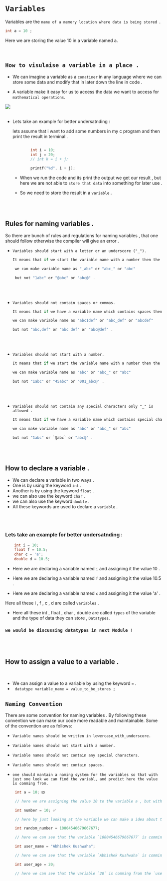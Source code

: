 # `Variables`


 Variables are the `name of a memory location where data is being stored `.


```c
int a = 10 ;
```

Here we are storing the value 10 in a variable named a.

<br>


## `How to visulaise a variable in a place .`

- We can imagine a variable as a `conatiner` in any language where we can store some data and modify that in later down the line in code . 

- A variable make it easy for us to access the data we want to access for `mathematical operations`.

<img src="https://s3.studytonight.com/tutorials/uploads/pictures/1632808033-.png">


<br>
<br>

- Lets take an example for better undersatnding :

    lets assume that i want to add some numbers in my c program and then print the result  in terminal .
    ```c

            int i = 10;
            int j = 20;
            // int k = i + j; 

            printf("%d", i + j);
    ```

    - When we run the code and its print the output we get our result , but here we are not able to `store that data` into something for later use .

    - So we need to store the result in a `variable` .

<br>
<br>

## Rules for naming variables .

So there are bunch of rules and regulations for naming variables , that one should follow otherwise the compiler will give an error .

- `Variables should start with a letter or an underscore ("_").`
  ```c
  It means that if we start the variable name with a number then the compiler will give an error.

   we can make variable name as "_abc" or "abc_" or "abc"  

   but not "1abc" or "@abc" or "abc@" .
  
  ```
  
<br>
<br>


- `Variables should not contain spaces or commas.`
  ```c
  It means that if we have a variable name which contains spaces then the compiler will give an error.

  we can make variable name as "abc1def" or "abc_def" or "abcdef"  

  but not "abc,def" or "abc def" or "abc@def" .
  
  ```

<br>
<br>

- `Variables should not start with a number.`
  ```c
  It means that if we start the variable name with a number then the compiler will give an error.

  we can make variable name as "abc" or "abc_" or "abc"  

  but not "1abc" or "45abc" or "001_abc@" .
  
  ```

<br>
<br>

- `Variables should not contain any special characters only "_" is allowed .`
  ```c
  It means that if we have a variable name which contains special characters then the compiler will give an error.

  we can make variable name as "abc" or "abc_" or "abc"  

  but not "1abc" or `@abc` or "abc@" .
  
  ```

<br>
<br>


## How to declare a variable .

- We can declare a variable in two ways .
- One is by using the keyword `int` .
- Another is by using the keyword `float` .
- we can also use the keyword `char` .
- we can also use the keyword `double` .
- All these keywords are used to declare a `variable` .

<br>
<br>

### Lets take an example for better undersatnding :
```c
    int i = 10;
    float f = 10.5;
    char c = 'a';
    double d = 10.5;

```

- Here we are declaring a variable named `i` and assigning it the value 10 .
- Here we are declaring a variable named `f` and assigning it the value 10.5 .

- Here we are declaring a variable named `c` and assigning it the value 'a' .



Here all these  i  ,  f  ,  c  ,  d  are called `variables` .
- Here all these int , float , char , double are called `types`  of the variable and the type of data they can store  , `Datatypes`.

### `we would be discussing datatypes in next Module !`

<br>
<br>

## How to assign a value to a variable .
<br>

- We can assign a value to a variable by using the keyword `=` .
- ` datatype variable_name = value_to_be_stores ;` 

## `Naming Convention`


There are some convention for naming variables .
By following these convention we can make our code more readable and maintainable. Some of the convention are as follows:

- `Variable names should be written in lowercase_with_underscore.`
-  `Variable names should not start with a number.`
- `Variable names should not contain any special characters.`
-  `Variable names should not contain spaces.`
- `one should mantain a naming system for the variables so that with just one look we can find the variabl, and predict here the value is comming from.`



     ```c
      int a = 10; ❎

      // here we are assigning the value 10 to the variable a , but with more code and more complexity we shall not be able to find the origin of a , and this can take a much time in debugging the code .

      int number = 10; ✅

      // here by just looking at the variable we can make a idea about the origin of the variable  number that its store some kind of number .

      int random_number = 10004546679667677;

      // here we can see that the variable `10004546679667677` is comming from the `random_number` variable.

      int user_name = "Abhishek Kushwaha";

      // here we can see that the variable `Abhishek Kushwaha` is comming from the `user_name` variable.

      int user_age = 20;

      // here we can see that the variable `20` is comming from the `user_age` variable.

     
     ```


<br>
